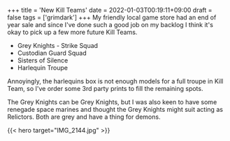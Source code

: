 +++
title = 'New Kill Teams'
date = 2022-01-03T00:19:11+09:00
draft = false
tags = ['grimdark']
+++
My friendly local game store had an end of year sale and since I've done such a good job on my backlog I think it's okay to pick up a few more future Kill Teams.

- Grey Knights - Strike Squad
- Custodian Guard Squad
- Sisters of Silence
- Harlequin Troupe

Annoyingly, the harlequins box is not enough models for a full troupe in Kill Team, so I've order some 3rd party prints to fill the remaining spots.

The Grey Knights can be Grey Knights, but I was also keen to have some renegade space marines and thought the Grey Knights might suit acting as Relictors. Both are grey and have a thing for demons.

{{< hero target="IMG_2144.jpg" >}}
